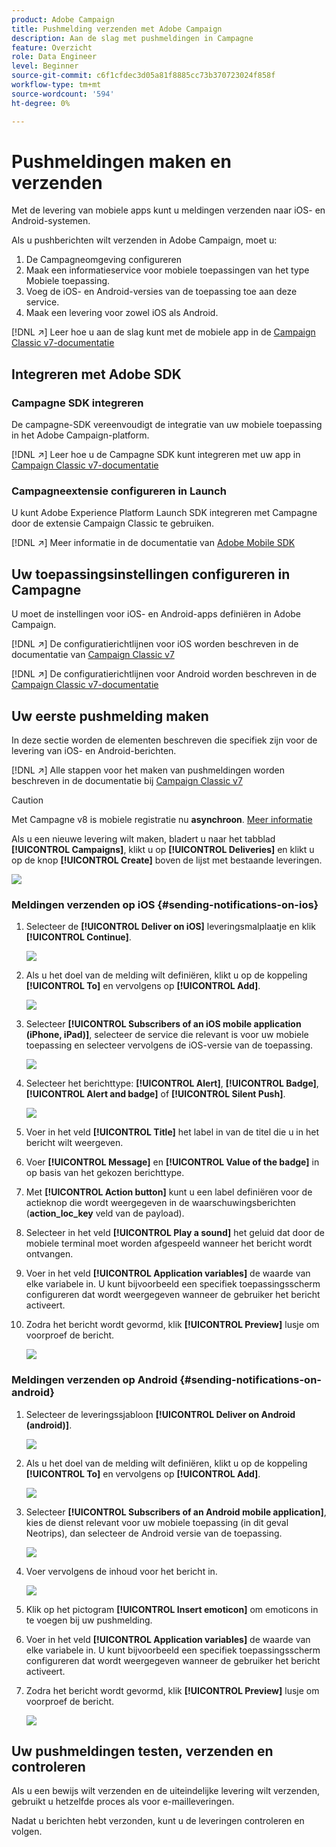 ```yaml
---
product: Adobe Campaign
title: Pushmelding verzenden met Adobe Campaign
description: Aan de slag met pushmeldingen in Campagne
feature: Overzicht
role: Data Engineer
level: Beginner
source-git-commit: c6f1cfdec3d05a81f8885cc73b370723024f858f
workflow-type: tm+mt
source-wordcount: '594'
ht-degree: 0%

---
```


# Pushmeldingen maken en verzenden

Met de levering van mobiele apps kunt u meldingen verzenden naar iOS- en Android-systemen.

Als u pushberichten wilt verzenden in Adobe Campaign, moet u:

1. De Campagneomgeving configureren
1. Maak een informatieservice voor mobiele toepassingen van het type Mobiele toepassing.
1. Voeg de iOS- en Android-versies van de toepassing toe aan deze service.
1. Maak een levering voor zowel iOS als Android.

[!DNL :arrow_upper_right:] Leer hoe u aan de slag kunt met de mobiele app in de  [Campaign Classic v7-documentatie](https://experienceleague.adobe.com/docs/campaign-classic/using/sending-messages/sending-push-notifications/about-mobile-app-channel.html)

## Integreren met Adobe SDK

### Campagne SDK integreren

De campagne-SDK vereenvoudigt de integratie van uw mobiele toepassing in het Adobe Campaign-platform.

[!DNL :arrow_upper_right:] Leer hoe u de Campagne SDK kunt integreren met uw app in  [Campaign Classic v7-documentatie](https://experienceleague.adobe.com/docs/campaign-classic/using/sending-messages/sending-push-notifications/integrating-campaign-sdk-into-the-mobile-application.html?lang=en#loading-campaign-sdk)

### Campagneextensie configureren in Launch

U kunt Adobe Experience Platform Launch SDK integreren met Campagne door de extensie Campaign Classic te gebruiken.

[!DNL :arrow_upper_right:] Meer informatie in de documentatie van  [Adobe Mobile SDK](https://aep-sdks.gitbook.io/docs/using-mobile-extensions/adobe-campaignclassic)

## Uw toepassingsinstellingen configureren in Campagne

U moet de instellingen voor iOS- en Android-apps definiëren in Adobe Campaign.

[!DNL :arrow_upper_right:] De configuratierichtlijnen voor iOS worden beschreven in de documentatie van  [Campaign Classic v7](https://experienceleague.adobe.com/docs/campaign-classic/using/sending-messages/sending-push-notifications/configure-the-mobile-app/configuring-the-mobile-application.html?lang=en#sending-messages)

[!DNL :arrow_upper_right:] De configuratierichtlijnen voor Android worden beschreven in de  [Campaign Classic v7-documentatie](https://experienceleague.adobe.com/docs/campaign-classic/using/sending-messages/sending-push-notifications/configure-the-mobile-app/configuring-the-mobile-application-android.html?lang=en#sending-messages)

## Uw eerste pushmelding maken

In deze sectie worden de elementen beschreven die specifiek zijn voor de levering van iOS- en Android-berichten.

[!DNL :arrow_upper_right:] Alle stappen voor het maken van pushmeldingen worden beschreven in de documentatie bij  [Campaign Classic v7](https://experienceleague.adobe.com/docs/campaign-classic/using/sending-messages/sending-push-notifications/creating-notifications.html?lang=en#sending-notifications-on-ios)

>[!CAUTION]
>
>Met Campagne v8 is mobiele registratie nu **asynchroon**. [Meer informatie](../dev/staging.md)

Als u een nieuwe levering wilt maken, bladert u naar het tabblad **[!UICONTROL Campaigns]**, klikt u op **[!UICONTROL Deliveries]** en klikt u op de knop **[!UICONTROL Create]** boven de lijst met bestaande leveringen.

![](assets/delivery_step_1.png)

### Meldingen verzenden op iOS {#sending-notifications-on-ios}

1. Selecteer de **[!UICONTROL Deliver on iOS]** leveringsmalplaatje en klik **[!UICONTROL Continue]**.

   ![](assets/push-template-ios.png)

1. Als u het doel van de melding wilt definiëren, klikt u op de koppeling **[!UICONTROL To]** en vervolgens op **[!UICONTROL Add]**.

   ![](assets/push-ios-select-target.png)

1. Selecteer **[!UICONTROL Subscribers of an iOS mobile application (iPhone, iPad)]**, selecteer de service die relevant is voor uw mobiele toepassing en selecteer vervolgens de iOS-versie van de toepassing.

   ![](assets/push-ios-subscribers.png)

1. Selecteer het berichttype: **[!UICONTROL Alert]**, **[!UICONTROL Badge]**, **[!UICONTROL Alert and badge]** of **[!UICONTROL Silent Push]**.

   ![](assets/push-ios-alert.png)

1. Voer in het veld **[!UICONTROL Title]** het label in van de titel die u in het bericht wilt weergeven.

1. Voer **[!UICONTROL Message]** en **[!UICONTROL Value of the badge]** in op basis van het gekozen berichttype.

1. Met **[!UICONTROL Action button]** kunt u een label definiëren voor de actieknop die wordt weergegeven in de waarschuwingsberichten (**action_loc_key** veld van de payload).

1. Selecteer in het veld **[!UICONTROL Play a sound]** het geluid dat door de mobiele terminal moet worden afgespeeld wanneer het bericht wordt ontvangen.

1. Voer in het veld **[!UICONTROL Application variables]** de waarde van elke variabele in. U kunt bijvoorbeeld een specifiek toepassingsscherm configureren dat wordt weergegeven wanneer de gebruiker het bericht activeert.

1. Zodra het bericht wordt gevormd, klik **[!UICONTROL Preview]** lusje om voorproef de bericht.

   ![](assets/push-ios-preview.png)

### Meldingen verzenden op Android {#sending-notifications-on-android}

1. Selecteer de leveringssjabloon **[!UICONTROL Deliver on Android (android)]**.

   ![](assets/push-template-android.png)

1. Als u het doel van de melding wilt definiëren, klikt u op de koppeling **[!UICONTROL To]** en vervolgens op **[!UICONTROL Add]**.

   ![](assets/nmac_delivery_android_2.png)

1. Selecteer **[!UICONTROL Subscribers of an Android mobile application]**, kies de dienst relevant voor uw mobiele toepassing (in dit geval Neotrips), dan selecteer de Android versie van de toepassing.

   ![](assets/push-android-select-target.png)

1. Voer vervolgens de inhoud voor het bericht in.

   ![](assets/push-android-content.png)

1. Klik op het pictogram **[!UICONTROL Insert emoticon]** om emoticons in te voegen bij uw pushmelding.

1. Voer in het veld **[!UICONTROL Application variables]** de waarde van elke variabele in. U kunt bijvoorbeeld een specifiek toepassingsscherm configureren dat wordt weergegeven wanneer de gebruiker het bericht activeert.

1. Zodra het bericht wordt gevormd, klik **[!UICONTROL Preview]** lusje om voorproef de bericht.

   ![](assets/push-android-preview.png)

## Uw pushmeldingen testen, verzenden en controleren

Als u een bewijs wilt verzenden en de uiteindelijke levering wilt verzenden, gebruikt u hetzelfde proces als voor e-mailleveringen.

Nadat u berichten hebt verzonden, kunt u de leveringen controleren en volgen.